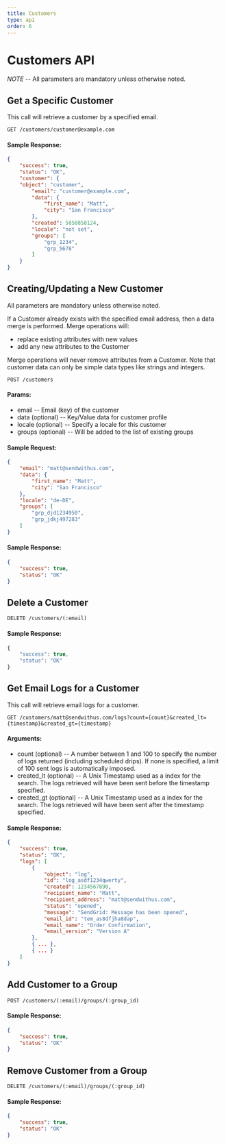 ```yaml
---
title: Customers
type: api
order: 6
---
```


# Customers API

*NOTE* -- All parameters are mandatory unless otherwise noted.

## Get a Specific Customer

This call will retrieve a customer by a specified email.

`GET /customers/customer@example.com`

#### Sample Response:

```json
{
    "success": true,
    "status": "OK",
    "customer": {
    "object": "customer",
        "email": "customer@example.com",
        "data": {
            "first_name": "Matt",
            "city": "San Francisco"
        },
        "created": 5858858124,
        "locale": "not set",
        "groups": [
            "grp_1234",
            "grp_5678"
        ]
    }
}
```

## Creating/Updating a New Customer

All parameters are mandatory unless otherwise noted.

If a Customer already exists with the specified email address, then a data merge is performed. Merge operations will:

* replace existing attributes with new values
* add any new attributes to the Customer

Merge operations will never remove attributes from a Customer. Note that customer data can only be simple data types like strings and integers.

`POST /customers`

#### Params:

- email       -- Email (key) of the customer
- data (optional)       -- Key/Value data for customer profile
- locale (optional)     -- Specify a locale for this customer
- groups (optional)     -- Will be added to the list of existing groups

#### Sample Request:

```json
{
    "email": "matt@sendwithus.com",
    "data": {
        "first_name": "Matt",
        "city": "San Francisco"
    },
    "locale": "de-DE",
    "groups": [
        "grp_djd1234950",
        "grp_jdkj497283"
    ]
}
```

#### Sample Response:

```json
{
    "success": true,
    "status": "OK"
}
```


## Delete a Customer

`DELETE /customers/(:email)`

#### Sample Response:

```javascript
{
    "success": true,
    "status": "OK"
}
```


## Get Email Logs for a Customer

This call will retrieve email logs for a customer.

`GET /customers/matt@sendwithus.com/logs?count={count}&created_lt={timestamp}&created_gt={timestamp}`

#### Arguments:

- count (optional)       -- A number between 1 and 100 to specify the number of logs returned (including scheduled drips). If none is specified, a limit of 100 sent logs is automatically imposed.
- created_lt (optional)       -- A Unix Timestamp used as a index for the search. The logs retrieved will have been sent before the timestamp specified.
- created_gt (optional)     -- A Unix Timestamp used as a index for the search. The logs retrieved will have been sent after the timestamp specified.

#### Sample Response:

```json
{
    "success": true,
    "status": "OK",
    "logs": [
        {
            "object": "log",
            "id": "log_asdf1234qwerty",
            "created": 1234567890,
            "recipient_name": "Matt",
            "recipient_address": "matt@sendwithus.com",
            "status": "opened",
            "message": "SendGrid: Message has been opened",
            "email_id": "tem_as8dfjha8dap",
            "email_name": "Order Confirmation",
            "email_version": "Version A"
        },
        { ... },
        { ... }
    ]
}
```


## Add Customer to a Group

`POST /customers/(:email)/groups/(:group_id)`

#### Sample Response:

```json
{
    "success": true,
    "status": "OK"
}
```

## Remove Customer from a Group

`DELETE /customers/(:email)/groups/(:group_id)`

#### Sample Response:

```json
{
    "success": true,
    "status": "OK"
}
```
